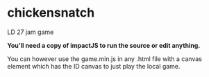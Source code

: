 chickensnatch
=============

LD 27 jam game
  
**You'll need a copy of impactJS to run the source or edit anything.**

You can however use the game.min.js in any .html file with a canvas element which has the ID canvas to just play the local game.

